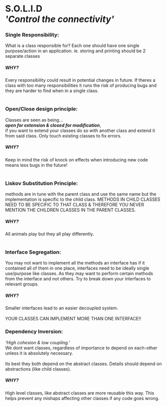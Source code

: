 # S.O.L.I.D<br><i>'Control the connectivity'</i>
### Single Responsibility:<br>
What is a class responsible for? Each one should have one single purpose/action in an application.
ie. storing and printing should be 2 separate classes <br>
##### WHY?
Every responsibility could result in potential changes in future. If theres a class with too many responsibilities it runs the risk of producing bugs and they are harder to find when in a single class.
<br><br>

### Open/Close design principle:<br>
Classes are seen as being...<br> <i><b>open for extension & closed for modification</b></i>,<br> if you want to extend your classes do so with another class and extend it from said class. Only touch existing classes to fix errors.
<br>
##### WHY?
Keep in mind the risk of knock on effects when introducing new code means less bugs in the future!
<br><br>

### Liskov Substitution Principle:<br>
methods are in tune with the parent class and use the same name
but the implementation is specific to the child class.
METHODS IN CHILD CLASSES NEED TO BE SPECIFIC TO THAT CLASS & THEREFORE YOU NEVER MENTION THE CHILDREN CLASSES IN THE PARENT CLASSES.
<br>
##### WHY?
All animals play but they all play differently.
<br><br>
### Interface Segregation:<br>
You may not want to implement all the methods an interface has if it contained all of them in one place, interfaces need to be ideally single use/purpose like classes. As they may want to perform certain methods from the interface and not others. Try to break down your interfaces to relevant groups.
<br>
##### WHY?
Smaller interfaces lead to an easier decoupled system.
<br><br>
YOUR CLASSES CAN IMPLEMENT MORE THAN ONE INTERFACE!!

### Dependency Inversion:<br>
<i>'High cohesion & low coupling.'</i><br>
We dont want classes, regardless of importance to depend on each-other unless it is absolutely necessary.<br><br>
Its best they both depend on the abstract classes. Details should depend on abstractions (like child classes).
<br>
##### WHY?
High level classes, like abstract classes are more reusable this way.
This helps prevent any mishaps affecting other classes if any code goes wrong.
